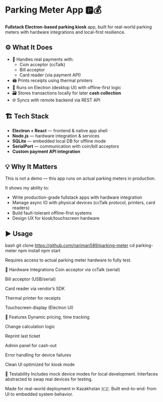 # Parking Meter App 🅿️💰

**Fullstack Electron-based parking kiosk** app, built for real-world parking meters with hardware integrations and local-first resilience.

## ⚙️ What It Does

- 🧾 Handles real payments with:
  - Coin acceptor (ccTalk)
  - Bill acceptor
  - Card reader (via payment API)
- 🖨️ Prints receipts using thermal printers
- 🧠 Runs on Electron (desktop UI) with offline-first logic
- 🗃️ Stores transactions locally for later **cash collection**
- 🌐 Syncs with remote backend via REST API

## 🏗️ Tech Stack

- **Electron + React** — frontend & native app shell
- **Node.js** — hardware integration & services
- **SQLite** — embedded local DB for offline mode
- **SerialPort** — communication with coin/bill acceptors
- **Custom payment API integration**

## 💡 Why It Matters

This is not a demo — this app runs on actual parking meters in production.

It shows my ability to:
- Write production-grade fullstack apps with hardware integration
- Manage async IO with physical devices (ccTalk protocol, printers, card readers)
- Build fault-tolerant offline-first systems
- Design UX for kiosk/touchscreen hardware

## ▶️ Usage

bash
git clone https://github.com/nariman589/parking-meter
cd parking-meter
npm install
npm start

Requires access to actual parking meter hardware to fully test.

🔌 Hardware Integrations
Coin acceptor via ccTalk (serial)

Bill acceptor (USB/serial)

Card reader via vendor’s SDK

Thermal printer for receipts

Touchscreen display (Electron UI)

📁 Features
Dynamic pricing, time tracking

Change calculation logic

Reprint last ticket

Admin panel for cash-out

Error handling for device failures

Clean UI optimized for kiosk mode

🧪 Testability
Includes mock device modes for local development. Interfaces abstracted to swap real devices for testing.

Made for real-world deployment in Kazakhstan 🇰🇿.
Built end-to-end: from UI to embedded system behavior.
